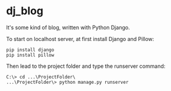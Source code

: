 # dj_blog
It's some kind of blog, written with Python Django.

To start on localhost server, at first install Django and Pillow:

```
pip install django
pip install pillow
```

Then lead to the project folder and type the runserver command:
```
C:\> cd ...\ProjectFolder\
...\ProjectFolder\> python manage.py runserver
```
